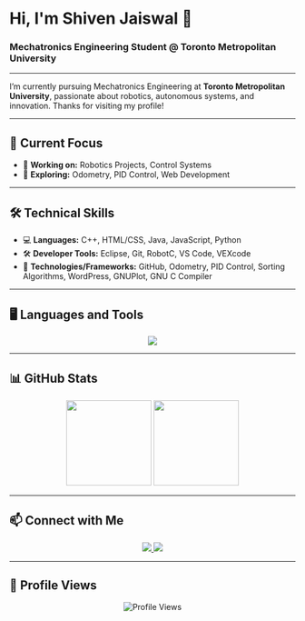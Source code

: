 # Hi, I'm Shiven Jaiswal 🚀
### Mechatronics Engineering Student @ Toronto Metropolitan University

---

I’m currently pursuing Mechatronics Engineering at **Toronto Metropolitan University**, passionate about robotics, autonomous systems, and innovation. Thanks for visiting my profile!

---

## 🎯 Current Focus
- 🚀 **Working on:** Robotics Projects, Control Systems
- 🔭 **Exploring:** Odometry, PID Control, Web Development

---

## 🛠️ Technical Skills
- 💻 **Languages:** C++, HTML/CSS, Java, JavaScript, Python
- 🛠️ **Developer Tools:** Eclipse, Git, RobotC, VS Code, VEXcode
- 🔧 **Technologies/Frameworks:** GitHub, Odometry, PID Control, Sorting Algorithms, WordPress, GNUPlot, GNU C Compiler

---

## 🖥️ Languages and Tools

<p align="center">
  <img src="https://skillicons.dev/icons?i=cpp,html,css,java,js,python,git,wordpress,vscode,github,docker,linux" />
</p>

---

## 📊 GitHub Stats

<p align="center">
  <img src="https://github-readme-stats.vercel.app/api?username=06Shiven&show_icons=true&theme=tokyonight&hide_border=true&count_private=true&include_all_commits=true" height="150" />
  <img src="https://github-readme-streak-stats.herokuapp.com/?user=06Shiven&theme=tokyonight&hide_border=true" height="150" />
</p>

---

## 📫 Connect with Me

<p align="center">
  <a href="https://www.linkedin.com/in/shiven-jaiswal/">
    <img src="https://img.shields.io/badge/LinkedIn-Connect-blue?style=for-the-badge&logo=linkedin" />
  </a>
  <a href="https://www.instagram.com/shiven._/">
    <img src="https://img.shields.io/badge/Instagram-Follow-critical?style=for-the-badge&logo=instagram" />
  </a>
</p>

---

## 👀 Profile Views

<p align="center">
  <img src="https://komarev.com/ghpvc/?username=06Shiven&label=Profile%20Views&color=0e75b6&style=flat" alt="Profile Views" />
</p>
